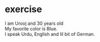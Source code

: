 # exercise
I am Urooj and 30 years old <br>
My favorite color is Blue. <br>
I speak Urdu, English and lil bit of German.